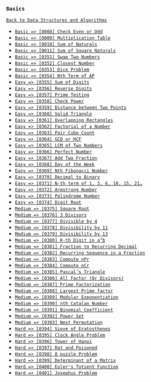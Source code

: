 ### `Basics`

[`Back to Data Structures and Algorithms`](../readme.md)

* [`Basic => [0008] Check Even or Odd`](problems/0008-check-even-or-odd.md)
* [`Basic => [0009] Multiplication Table`](problems/0009-multiplication-table.md)
* [`Basic => [0010] Sum of Naturals`](problems/0010-find-sum.md)
* [`Basic => [0011] Sum of Square Naturals`](problems/0011-sum-of-squares-of-first-n-natural-numbers.md)
* [`Basic => [0351] Swap Two Numbers`]()
* [`Basic => [0352] Closest Number`]()
* [`Basic => [0353] Dice Problem`]()
* [`Basic => [0354] Nth Term of AP`]()
* [`Easy => [0355] Sum of Digits`]()
* [`Easy => [0356] Reverse Digits`]()
* [`Easy => [0357] Prime Testing`]()
* [`Easy => [0358] Check Power`]()
* [`Easy => [0359] Distance between Two Points`]()
* [`Easy => [0360] Valid Triangle`]()
* [`Easy => [0361] Overlapping Rectangles`]()
* [`Easy => [0362] Factorial of a Number`]()
* [`Easy => [0363] Pair Cube Count`]()
* [`Easy => [0364] GCD or HCF`]()
* [`Easy => [0365] LCM of Two Numbers`]()
* [`Easy => [0366] Perfect Number`]()
* [`Easy => [0367] Add Two Fraction`]()
* [`Easy => [0368] Day of the Week`]()
* [`Easy => [0369] Nth Fibonacci Number`]()
* [`Easy => [0370] Decimal to Binary`]()
* [`Easy => [0371] N-th term of 1, 3, 6, 10, 15, 21…`]()
* [`Easy => [0372] Armstrong Number`]()
* [`Easy => [0373] Palindrome Number`]()
* [`Easy => [0374] Digit Root`]()
* [`Medium => [0375] Square Root`]()
* [`Medium => [0376] 3 Divisors`]()
* [`Medium => [0377] Divisible by 4`]()
* [`Medium => [0378] Divisibility by 11`]()
* [`Medium => [0379] Divisibility by 13`]()
* [`Medium => [0380] K-th Digit in a^b`]()
* [`Medium => [0381] Fraction to Recurring Decimal`]()
* [`Medium => [0382] Recurring Sequence in a Fraction`]()
* [`Medium => [0383] Compute nPr`]()
* [`Medium => [0384] Compute nCr`]()
* [`Medium => [0385] Pascal’s Triangle`]()
* [`Medium => [0386] All Factor (Or Divisors)`]()
* [`Medium => [0387] Prime Factorization`]()
* [`Medium => [0388] Largest Prime factor`]()
* [`Medium => [0389] Modular Exponentiation`]()
* [`Medium => [0390] nth Catalan Number`]()
* [`Medium => [0391] Binomial Coefficient`]()
* [`Medium => [0392] Power Set`]()
* [`Medium => [0393] Next Permutation`]()
* [`Hard => [0394] Sieve of Eratosthenes`]()
* [`Hard => [0395] Clock Angle Problem`]()
* [`Hard => [0396] Tower of Hanoi`]()
* [`Hard => [0397] Rat and Poisoned`]()
* [`Hard => [0398] 8 puzzle Problem`]()
* [`Hard => [0399] Determinant of a Matrix`]()
* [`Hard => [0400] Euler's Totient Function`]()
* [`Hard => [0401] Josephus Problem`]()
